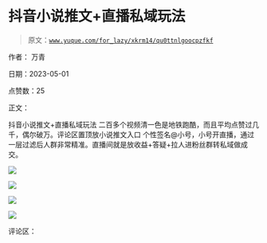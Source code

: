 # 抖音小说推文+直播私域玩法

> 原文：[`www.yuque.com/for_lazy/xkrm14/qu0ttnlgoocpzfkf`](https://www.yuque.com/for_lazy/xkrm14/qu0ttnlgoocpzfkf)

作者： 万青

日期：2023-05-01

点赞数：25

正文：

抖音小说推文+直播私域玩法 二百多个视频清一色是地铁跑酷，而且平均点赞过几千，偶尔破万。评论区置顶放小说推文入口 个性签名@小号，小号开直播，通过一层过滤后人群非常精准。直播间就是放收益+答疑+拉人进粉丝群转私域做成交。

![](img/9c4dcb915a3b902c37d5f9780a68712d.png)  

![](img/f77745d5f06608dc6660cc18d1b1a6fe.png)  

![](img/cf3f250796eef90002394b72310f3e3b.png)  

![](img/3b9d57901cc70c72cd58dd0a8e91bc44.png)  

评论区：

